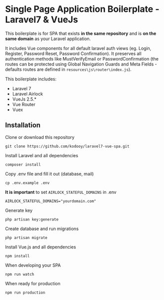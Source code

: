 # Single Page Application Boilerplate - Laravel7 & VueJs

This boilerplate is for SPA that exists **in the same repository** and is **on the same domain** as your Laravel application.

It includes Vue components for all default laravel auth views (eg. Login, Register, Password Reset, Password Confirmation). It preserves all authentication methods like MustVerifyEmail or PasswordConfirmation (the routes can be protected using Global Navigation Guards and Meta Fields - defaults routes are defined in ```resources\js\router\index.js```).

This boilerplate includes:

- Laravel 7
- Laravel Airlock
- VueJs 2.5.*
- Vue Router
- Vuex

## Installation

Clone or download this repository

```git clone https://github.com/kodooy/laravel7-vue-spa.git```

Install Laravel and all dependencies

```composer install```

Copy .env file and fill it out (database, mail)

```cp .env.example .env```

**It is important** to set ```AIRLOCK_STATEFUL_DOMAINS``` in .env

```AIRLOCK_STATEFUL_DOMAINS="yourdomain.com"```

Generate key

```php artisan key:generate```

Create database and run migrations

```php artisan migrate```

Install Vue.js and all dependencies

```npm install```

When developing your SPA

```npm run watch```

When ready for production

```npm run production```
